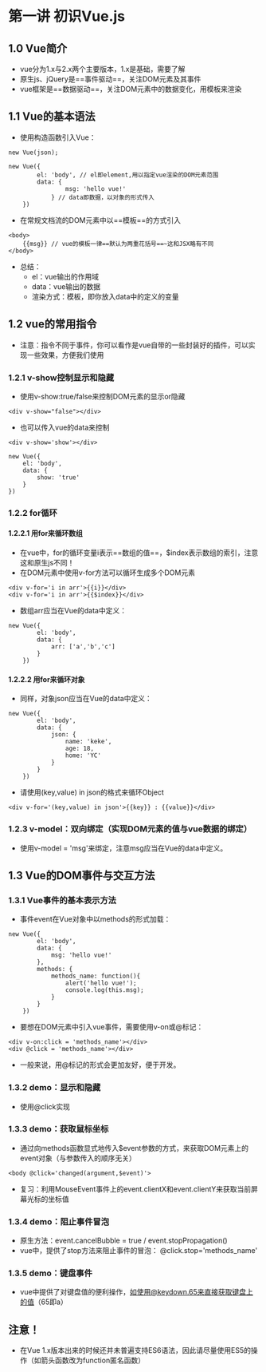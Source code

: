 # 第一讲 初识Vue.js

## 1.0 Vue简介
- vue分为1.x与2.x两个主要版本，1.x是基础，需要了解
- 原生js、jQuery是==事件驱动==，关注DOM元素及其事件
- vue框架是==数据驱动==，关注DOM元素中的数据变化，用模板来渲染

## 1.1 Vue的基本语法
- 使用构造函数引入Vue：
```
new Vue(json);

new Vue({
		el: 'body', // el即element,用以指定vue渲染的DOM元素范围
		data: {
				msg: 'hello vue!'
			} // data即数据，以对象的形式传入
	})
```
- 在常规文档流的DOM元素中以==模板==的方式引入
```
<body>
	{{msg}} // vue的模板一律==默认为两重花括号==~这和JSX略有不同
</body>
```
- 总结：
	- el：vue输出的作用域
	- data：vue输出的数据
	- 渲染方式：模板，即你放入data中的定义的变量

## 1.2 vue的常用指令
- 注意：指令不同于事件，你可以看作是vue自带的一些封装好的插件，可以实现一些效果，方便我们使用

### 1.2.1 v-show控制显示和隐藏
- 使用v-show:true/false来控制DOM元素的显示or隐藏
```
<div v-show="false"></div>
```
- 也可以传入vue的data来控制
```
<div v-show='show'></div>

new Vue({
	el: 'body',
	data: {
		show: 'true'
	}
})
```

### 1.2.2 for循环

#### 1.2.2.1 用for来循环数组
- 在vue中，for的循环变量i表示==数组的值==，$index表示数组的索引，注意这和原生js不同！
- 在DOM元素中使用v-for方法可以循环生成多个DOM元素
```
<div v-for='i in arr'>{{i}}</div>
<div v-for='i in arr'>{{$index}}</div>
```
- 数组arr应当在Vue的data中定义：
```
new Vue({
		el: 'body',
		data: {
			arr: ['a','b','c']
		}
	})
```

#### 1.2.2.2 用for来循环对象
- 同样，对象json应当在Vue的data中定义：
```
new Vue({
		el: 'body',
		data: {
			json: {
				name: 'keke',
				age: 18,
				home: 'YC'
			}
		}
	})
```
- 请使用(key,value) in json的格式来循环Object
```
<div v-for='(key,value) in json'>{{key}} : {{value}}</div>
```

### 1.2.3 v-model：双向绑定（实现DOM元素的值与vue数据的绑定）
- 使用v-model = 'msg'来绑定，注意msg应当在Vue的data中定义。


## 1.3 Vue的DOM事件与交互方法
### 1.3.1 Vue事件的基本表示方法
- 事件event在Vue对象中以methods的形式加载：
```
new Vue({
		el: 'body',
		data: {
			msg: 'hello vue!'
		},
		methods: {
			methods_name: function(){
				alert('hello vue!');
				console.log(this.msg);
			}
		}
	})
```
- 要想在DOM元素中引入vue事件，需要使用v-on或@标记：
```
<div v-on:click = 'methods_name'></div>
<div @click = 'methods_name'></div>
```
- 一般来说，用@标记的形式会更加友好，便于开发。

### 1.3.2 demo：显示和隐藏
- 使用@click实现

### 1.3.3 demo：获取鼠标坐标
- 通过向methods函数显式地传入$event参数的方式，来获取DOM元素上的event对象（与参数传入的顺序无关）
```
<body @click='changed(argument,$event)'>
```
- 复习：利用MouseEvent事件上的event.clientX和event.clientY来获取当前屏幕光标的坐标值

### 1.3.4 demo：阻止事件冒泡
- 原生方法：event.cancelBubble = true / event.stopPropagation()
- vue中，提供了stop方法来阻止事件的冒泡： @click.stop='methods_name'

### 1.3.5 demo：键盘事件
- vue中提供了对键盘值的便利操作，如使用@keydown.65来直接获取键盘上的值（65即a）

## 注意！
- 在Vue 1.x版本出来的时候还并未普遍支持ES6语法，因此请尽量使用ES5的操作（如箭头函数改为function匿名函数）